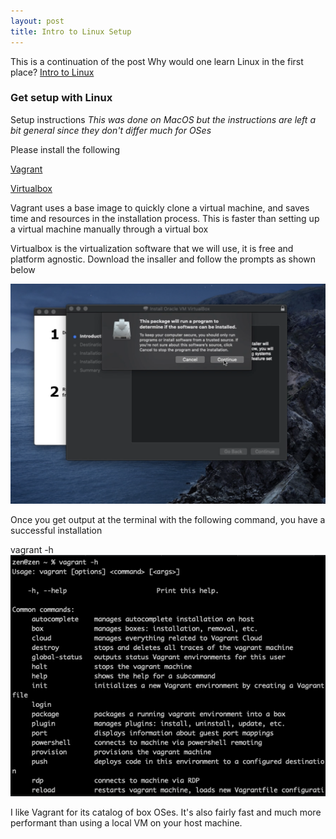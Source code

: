 ```yaml
---
layout: post
title: Intro to Linux Setup 
---
```


This is a continuation of the post
Why would one learn Linux in the first place?
[Intro to Linux ](https://zendannyy.github.io/seventh_post/)

### Get setup with Linux 
Setup instructions 
*This was done on MacOS but the instructions are left a bit general since they don't differ much for OSes*
 
Please install the following
 
[Vagrant](https://www.vagrantup.com/downloads)
 
[Virtualbox](https://www.virtualbox.org/wiki/Downloads)

Vagrant uses a base image to quickly clone a virtual machine, and saves time and resources in the
installation process. This is faster than setting up a virtual machine manually through a virtual box 
 
 
Virtualbox is the virtualization software that we will use, it is free and platform agnostic.
Download the insaller and follow the prompts as shown below

![Installer Continue](/images/VirtualBox_Install.png)

Once you get output at the terminal with the following command, you have a successful installation

vagrant -h
<br>
![vagrant -h](/images/vagrant_h.png)


I like Vagrant for its catalog of box OSes. It's also fairly fast and much more performant than using a local VM on your host machine. 

